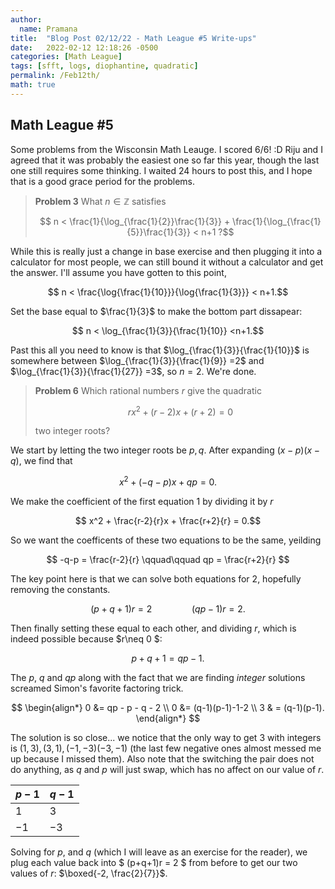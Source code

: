 ```yaml
---
author:
  name: Pramana
title:  "Blog Post 02/12/22 - Math League #5 Write-ups"
date:   2022-02-12 12:18:26 -0500
categories: [Math League]
tags: [sfft, logs, diophantine, quadratic]
permalink: /Feb12th/
math: true
---
```


## Math League #5
Some problems from the Wisconsin Math Leauge. I scored 6/6! :D
Riju and I agreed that it was probably the easiest one so far this year,
though the last one still requires some thinking.
I waited 24 hours to post this, and I hope that is a good grace period for the problems.

<!-- `<blockquote style="border-left: 1px solid #FF0000; border-right: 1px solid #FF0000; border-top: 1px solid #FF0000; border-bottom: 1px solid #FF0000; color:#FF0000; margin-bottom:2px">
<b>Problem 3</b>
What $n \in \mathbb{Z}$ satisfies

$$ n < \frac{1}{\log_{\frac{1}{2}}\frac{1}{3}} + \frac{1}{\log_{\frac{1}{5}}\frac{1}{3}} < n+1 ?$$
</blockquote> -->

> **Problem 3**
> What $n \in \mathbb{Z}$ satisfies
>
> $$ n < \frac{1}{\log_{\frac{1}{2}}\frac{1}{3}} + \frac{1}{\log_{\frac{1}{5}}\frac{1}{3}} < n+1 ?$$

While this is really just a change in base exercise and then plugging it into a calculator for most people,
we can still bound it without a calculator and get the answer. I'll assume you have gotten to this point,

$$ n < \frac{\log{\frac{1}{10}}}{\log{\frac{1}{3}}} < n+1.$$

Set the base equal to $\frac{1}{3}$ to make the bottom part dissapear:

$$ n < \log_{\frac{1}{3}}{\frac{1}{10}} <n+1.$$

Past this all you need to know is that $\log_{\frac{1}{3}}{\frac{1}{10}}$ is somewhere between
$\log_{\frac{1}{3}}{\frac{1}{9}} =2$ and $\log_{\frac{1}{3}}{\frac{1}{27}} =3$, so $n=2$. We're done.

>**Problem 6**
>Which rational numbers $r$ give the quadratic
>
>$$rx^{2} + (r-2)x+(r+2) = 0$$
>
>two integer roots?

We start by letting the two integer roots be $p,q$. After expanding $(x-p)(x-q)$, we find that

$$ x^2 + (-q-p)x +qp = 0.$$

We make the coefficient of the first equation $1$ by dividing it by $r$

$$ x^2 + \frac{r-2}{r}x + \frac{r+2}{r} = 0.$$

So we want the coefficents of these two equations to be the same, yeilding

$$ -q-p = \frac{r-2}{r} \qquad\qquad qp = \frac{r+2}{r} $$

The key point here is that we can solve both equations for $2$, hopefully removing the constants.

$$ (p+q+1)r = 2 \qquad\qquad (qp-1)r = 2.$$

Then finally setting these equal to each other, and dividing $r$, which is indeed possible because $r\neq 0 $:

$$ p+q+1 = qp-1.$$

The $p$, $q$ and $qp$ along with the fact that we are finding *integer* solutions screamed Simon's favorite
factoring trick.

$$
\begin{align*}
0 &= qp - p - q - 2 \\
0 &= (q-1)(p-1)-1-2 \\
3 & = (q-1)(p-1).
\end{align*}
$$

The solution is so close... we notice that the only way to get $3$ with integers is $(1,3),(3,1),(-1,-3)(-3,-1)$
(the last few negative ones almost messed me up because I missed them). Also note that the switching the
pair does not do anything, as $q$ and $p$ will just swap, which has no affect on our value of $r$.

| $p-1$ | $q-1$ |
|-------|-------|
| $1$   | $3$   |
| $-1$  | $-3$  |

Solving for $p$, and $q$ (which I will leave as an exercise for the reader), we plug each value back into
$ (p+q+1)r = 2 $ from before to get our two values of $r$: $\boxed{-2, \frac{2}{7}}$.
